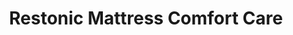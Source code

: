 ---
title: "Restonic Mattress Comfort Care"
url: /troy/restonic-mattress-comfort-care/
shop: Möbel
---